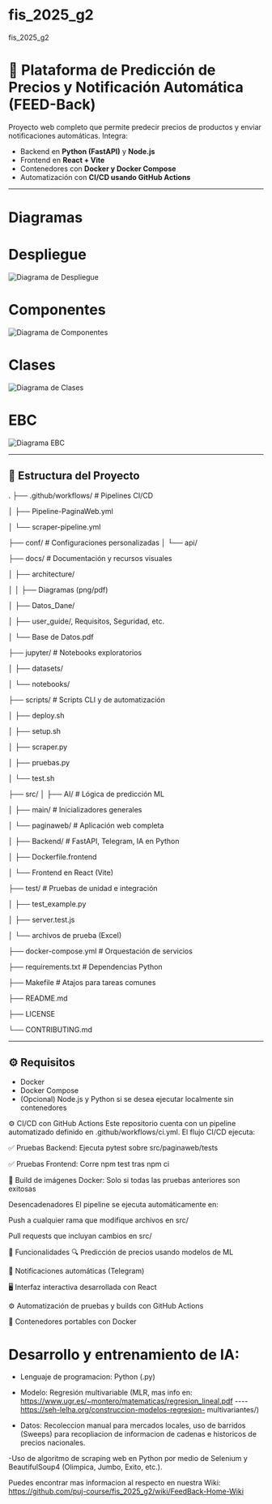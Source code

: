 # fis_2025_g2
fis_2025_g2

# 🧠 Plataforma de Predicción de Precios y Notificación Automática (FEED-Back)

Proyecto web completo que permite predecir precios de productos y enviar notificaciones automáticas. Integra:

- Backend en **Python (FastAPI)** y **Node.js**
- Frontend en **React + Vite**
- Contenedores con **Docker y Docker Compose**
- Automatización con **CI/CD usando GitHub Actions**

---
# Diagramas
# Despliegue
![Diagrama de Despliegue](docs/Diagramas/Diagrama%20de%20despliegue.png)
# Componentes
![Diagrama de Componentes](docs/Diagramas/Diagrama%20de%20componentes.png)
# Clases
![Diagrama de Clases](docs/Diagramas/Diagrama%20de%20clases.png)
# EBC
![Diagrama EBC](docs/Diagramas/Diagarma%20EBC.png)


---

## 📁 Estructura del Proyecto

.
├── .github/workflows/ # Pipelines CI/CD

│ ├── Pipeline-PaginaWeb.yml

│ └── scraper-pipeline.yml

├── conf/ # Configuraciones personalizadas
│ └── api/

├── docs/ # Documentación y recursos visuales

│ ├── architecture/

│ │ ├── Diagramas (png/pdf)

│ ├── Datos_Dane/

│ ├── user_guide/, Requisitos, Seguridad, etc.

│ └── Base de Datos.pdf

├── jupyter/ # Notebooks exploratorios

│ ├── datasets/

│ └── notebooks/

├── scripts/ # Scripts CLI y de automatización

│ ├── deploy.sh

│ ├── setup.sh

│ ├── scraper.py

│ ├── pruebas.py

│ └── test.sh

├── src/
│ ├── AI/ # Lógica de predicción ML

│ ├── main/ # Inicializadores generales

│ └── paginaweb/ # Aplicación web completa

│ ├── Backend/ # FastAPI, Telegram, IA en Python

│ ├── Dockerfile.frontend

│ └── Frontend en React (Vite)

├── test/ # Pruebas de unidad e integración

│ ├── test_example.py

│ ├── server.test.js

│ └── archivos de prueba (Excel)

├── docker-compose.yml # Orquestación de servicios

├── requirements.txt # Dependencias Python

├── Makefile # Atajos para tareas comunes

├── README.md

├── LICENSE

└── CONTRIBUTING.md


---

## ⚙️ Requisitos

- Docker
- Docker Compose
- (Opcional) Node.js y Python si se desea ejecutar localmente sin contenedores

⚙️ CI/CD con GitHub Actions
Este repositorio cuenta con un pipeline automatizado definido en .github/workflows/ci.yml. El flujo CI/CD ejecuta:

✅ Pruebas Backend: Ejecuta pytest sobre src/paginaweb/tests

✅ Pruebas Frontend: Corre npm test tras npm ci

🐳 Build de imágenes Docker: Solo si todas las pruebas anteriores son exitosas

Desencadenadores
El pipeline se ejecuta automáticamente en:

Push a cualquier rama que modifique archivos en src/

Pull requests que incluyan cambios en src/

🧠 Funcionalidades
🔍 Predicción de precios usando modelos de ML

📩 Notificaciones automáticas (Telegram)

🖥️ Interfaz interactiva desarrollada con React

⚙️ Automatización de pruebas y builds con GitHub Actions

🐳 Contenedores portables con Docker


# Desarrollo y entrenamiento de IA:

  - Lenguaje de programacion: Python (.py)
  
  - Modelo: Regresión multivariable (MLR, mas info en: https://www.ugr.es/~montero/matematicas/regresion_lineal.pdf     ----     https://seh-lelha.org/construccion-modelos-regresion-    multivariantes/)
  
  - Datos: Recoleccion manual para mercados locales, uso de barridos (Sweeps) para recopliacion de informacion de cadenas e historicos de precios nacionales.

  -Uso de algoritmo de scraping web en Python por medio de Selenium y BeautifulSoup4 (Olimpica, Jumbo, Exito, etc.).


Puedes encontrar mas informacion al respecto en nuestra Wiki: https://github.com/puj-course/fis_2025_g2/wiki/FeedBack-Home-Wiki


